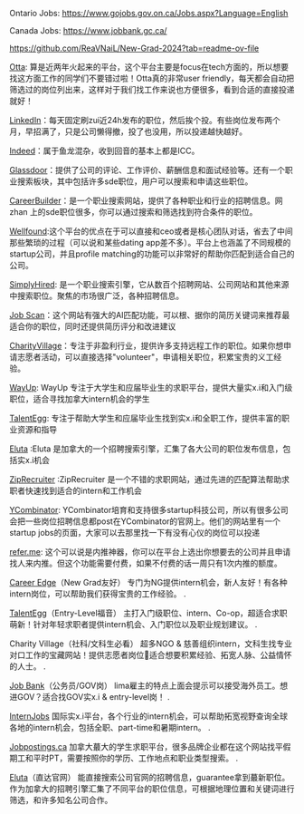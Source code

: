 
Ontario Jobs: https://www.gojobs.gov.on.ca/Jobs.aspx?Language=English

Canada Jobs: https://www.jobbank.gc.ca/

https://github.com/ReaVNaiL/New-Grad-2024?tab=readme-ov-file

[Otta](https://otta.com/): 算是近两年火起来的平台，这个平台主要是focus在tech方面的，所以想要找这方面工作的同学们不要错过啦！Otta真的非常user friendly，每天都会自动把筛选过的岗位列出来，这样对于我们找工作来说也方便很多，看到合适的直接投递就好！

[LinkedIn](https://www.linkedin.com/jobs/?originalSubdomain=ca)：每天固定刷zui近24h发布的职位，然后挨个投。有些岗位发布两个月，早招满了，只是公司懒得撤，投了也没用，所以投递越快越好。  
  
[Indeed](https://ca.indeed.com/)：属于鱼龙混杂，收到回音的基本上都是ICC。  
  
[Glassdoor](https://glassdoor.ca)：提供了公司的评论、工作评价、薪酬信息和面试经验等。还有一个职业搜索板块，其中包括许多sde职位，用户可以搜索和申请这些职位。  
  
[CareerBuilder](https://careerbuilder.ca)：是一个职业搜索网站，提供了各种职业和行业的招聘信息。网zhan 上的sde职位很多，你可以通过搜索和筛选找到符合条件的职位。  
  
[Wellfound](https://wellfound.com/):这个平台的优点在于可以直接和ceo或者是核心团队对话，省去了中间那些繁琐的过程（可以说和某些dating app差不多）。平台上也涵盖了不同规模的startup公司，并且profile matching的功能可以非常好的帮助你匹配到适合自己的公司。
  
[SimplyHired](https://www.simplyhired.ca/): 是一个职业搜索引擎，它从数百个招聘网站、公司网站和其他来源中搜索职位。聚焦的市场很广泛，各种招聘信息。

[Job Scan](https://www.jobscan.co/)：这个网站有强大的AI匹配功能，可以根、据你的简历关键词来推荐最适合你的职位，同时还提供简历评分和改进建议

[CharityVillage](https://charityvillage.com/)：专注于非盈利行业，提供许多支持远程工作的职位。如果你想申请志愿者活动，可以直接选择"volunteer"，申请相关职位，积累宝贵的义工经验。

[WayUp](https://wayup.com):  WayUp 专注于大学生和应届毕业生的求职平台，提供大量实x.i和入门级职位，适合寻找加拿大intern机会的学生

[TalentEgg](https://talentegg.ca): 专注于帮助大学生和应届毕业生找到实x.i和全职工作，提供丰富的职业资源和指导

[Eluta](https://eluta.ca)  :Eluta 是加拿大的一个招聘搜索引擎，汇集了各大公司的职位发布信息，包括实x.i机会

[ZipRecruiter](https://ziprecruiter.ca)  :ZipRecruiter 是一个不错的求职网站，通过先进的匹配算法帮助求职者快速找到适合的intern和工作机会

[YCombinator](https://www.ycombinator.com/): YCombinator培育和支持很多startup科技公司，所以有很多公司会把一些岗位招聘信息都post在YCombinator的官网上。他们的网站里有一个startup jobs的页面，大家可以去那里找一下有没有心仪的岗位可以投递

[refer.me](https://www.refer.me/): 这个可以说是内推神器，你可以在平台上选出你想要去的公司并且申请找人来内推。但这个功能需要付费，如果不付费的话一周只有1次内推的额度。


[Career Edge](https://www.careeredge.ca/)（New Grad友好） 专门为NG提供intern机会，新人友好！有各种intern岗位，可以帮助我们获得宝贵的工作经验。 . 

[TalentEgg](https://talentegg.ca/)（Entry-Level福音） 主打入门级职位、intern、Co-op，超适合求职萌新！针对年轻求职者提供intern机会、入门职位以及职业规划建议。 . 

Charity Village（社科/文科生必看） 超多NGO & 慈善组织intern，文科生找专业对口工作的宝藏网站！提供志愿者岗位🧒适合想要积累经验、拓宽人脉、公益情怀的人士。 . 

[Job Bank](https://www.jobbank.gc.ca/home)（公务员/GOV岗） lima雇主的特点上面会提示可以接受海外员工。想进GOV？适合找GOV实x.i & entry-level岗！ . 

[InternJobs](https://www.internjobs.com/) 国际实x.i平台，各个行业的intern机会，可以帮助拓宽视野查询全球各地的intern机会，包括全职、part-time和暑期intern。 . 

[Jobpostings.ca](https://www.applytoeducation.com/) 加拿大蕞大的学生求职平台，很多品牌企业都在这个网站找平假期工和平时PT，需要按照你的学历、工作地点和职业类型搜索。 . 

[Eluta](https://www.eluta.ca/jobs)（直达官网） 能直接搜索公司官网的招聘信息，guarantee拿到蕞新职位。作为加拿大的招聘引擎汇集了不同平台的职位信息，可根据地理位置和关键词进行筛选，和许多知名公司合作。  
